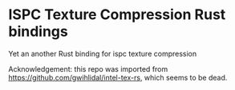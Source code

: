 # ISPC Texture Compression Rust bindings


Yet an another Rust binding for ispc texture compression

Acknowledgement: this repo was imported from https://github.com/gwihlidal/intel-tex-rs, which seems to be dead. 
